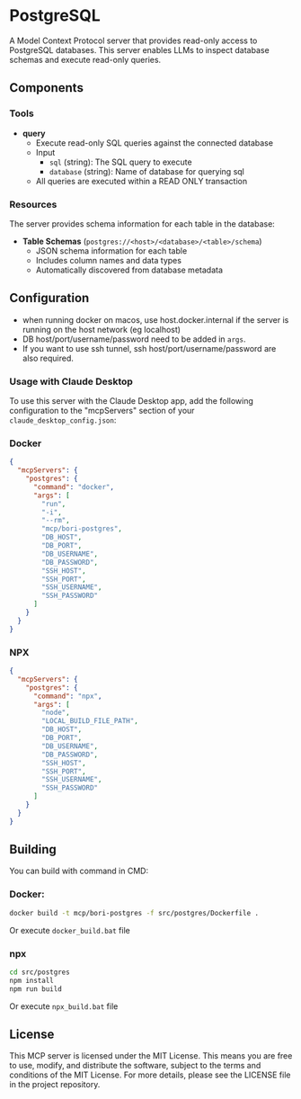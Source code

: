# PostgreSQL

A Model Context Protocol server that provides read-only access to PostgreSQL databases. This server enables LLMs to inspect database schemas and execute read-only queries.

## Components

### Tools

- **query**
  - Execute read-only SQL queries against the connected database
  - Input
    - `sql` (string): The SQL query to execute
    - `database` (string): Name of database for querying sql
  - All queries are executed within a READ ONLY transaction

### Resources

The server provides schema information for each table in the database:

- **Table Schemas** (`postgres://<host>/<database>/<table>/schema`)
  - JSON schema information for each table
  - Includes column names and data types
  - Automatically discovered from database metadata

## Configuration

* when running docker on macos, use host.docker.internal if the server is running on the host network (eg localhost)
* DB host/port/username/password need to be added in `args`.
* If you want to use ssh tunnel, ssh host/port/username/password are also required.

### Usage with Claude Desktop

To use this server with the Claude Desktop app, add the following configuration to the "mcpServers" section of your `claude_desktop_config.json`:

### Docker

```json
{
  "mcpServers": {
    "postgres": {
      "command": "docker",
      "args": [
        "run", 
        "-i", 
        "--rm", 
        "mcp/bori-postgres",
        "DB_HOST",
        "DB_PORT",
        "DB_USERNAME",
        "DB_PASSWORD",
        "SSH_HOST",
        "SSH_PORT",
        "SSH_USERNAME",
        "SSH_PASSWORD"
      ]
    }
  }
}
```

### NPX

```json
{
  "mcpServers": {
    "postgres": {
      "command": "npx",
      "args": [
        "node",
        "LOCAL_BUILD_FILE_PATH",
        "DB_HOST",
        "DB_PORT",
        "DB_USERNAME",
        "DB_PASSWORD",
        "SSH_HOST",
        "SSH_PORT",
        "SSH_USERNAME",
        "SSH_PASSWORD"
      ]
    }
  }
}
```

## Building

You can build with command in CMD:

### Docker:

```sh
docker build -t mcp/bori-postgres -f src/postgres/Dockerfile . 
```

Or execute `docker_build.bat` file

### npx

```sh
cd src/postgres
npm install
npm run build
```

Or execute `npx_build.bat` file

## License

This MCP server is licensed under the MIT License. This means you are free to use, modify, and distribute the software, subject to the terms and conditions of the MIT License. For more details, please see the LICENSE file in the project repository.
